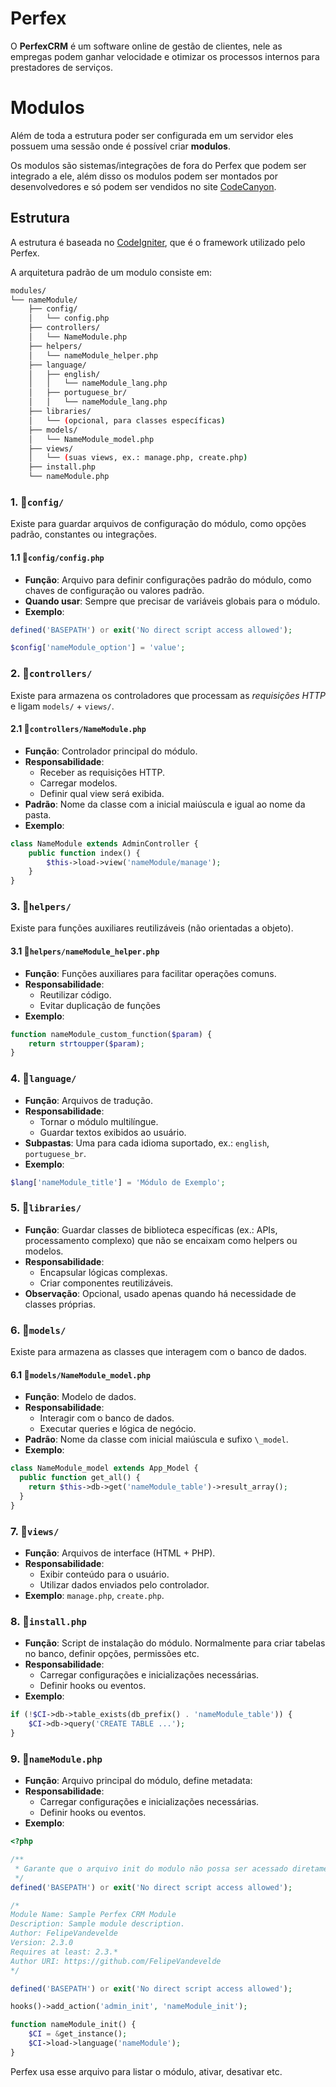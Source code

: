 # Perfex

O **PerfexCRM** é um software online de gestão de clientes, nele as empregas podem ganhar velocidade e otimizar os processos internos para prestadores de serviços.

# Modulos

Além de toda a estrutura poder ser configurada em um servidor eles possuem uma sessão onde é possível criar **modulos**.

Os modulos são sistemas/integrações de fora do Perfex que podem ser integrado a ele, além disso os modulos podem ser montados por desenvolvedores e só podem ser vendidos no site [CodeCanyon](https://codecanyon.net/?irgwc=1&clickid=SS-U0GzC3xycTow2nEyA4Rm5UksTJYx6Rxyk0k0&iradid=275988&irpid=1226883&iradtype=ONLINE_TRACKING_LINK&irmptype=mediapartner&mp_value1=&utm_campaign=af_impact_radius_1226883&utm_medium=affiliate&utm_source=impact_radius).

## Estrutura

A estrutura é baseada no [CodeIgniter](https://codeigniter.com/), que é o framework utilizado pelo Perfex.

A arquitetura padrão de um modulo consiste em:

```bash
modules/
└── nameModule/
    ├── config/
    │   └── config.php
    ├── controllers/
    │   └── NameModule.php
    ├── helpers/
    │   └── nameModule_helper.php
    ├── language/
    │   ├── english/
    │   │   └── nameModule_lang.php
    │   ├── portuguese_br/
    │   │   └── nameModule_lang.php
    ├── libraries/
    │   └── (opcional, para classes específicas)
    ├── models/
    │   └── NameModule_model.php
    ├── views/
    │   └── (suas views, ex.: manage.php, create.php)
    ├── install.php
    └── nameModule.php
```

### 1. :file_folder:`config/`

Existe para guardar arquivos de configuração do módulo, como opções padrão, constantes ou integrações.

#### 1.1 :page_facing_up:`config/config.php`

* **Função**: Arquivo para definir configurações padrão do módulo, como chaves de configuração ou valores padrão.
* **Quando usar**: Sempre que precisar de variáveis globais para o módulo.
* **Exemplo**:

```php
defined('BASEPATH') or exit('No direct script access allowed');

$config['nameModule_option'] = 'value';
```

### 2. :file_folder:`controllers/`

Existe para armazena os controladores que processam as *requisições HTTP* e ligam `models/` + `views/`.

#### 2.1 :page_facing_up:`controllers/NameModule.php`

* **Função**: Controlador principal do módulo.
* **Responsabilidade**:
  * Receber as requisições HTTP.
  * Carregar modelos.
  * Definir qual view será exibida.
* **Padrão**: Nome da classe com a inicial maiúscula e igual ao nome da pasta.
* **Exemplo**:
```php
class NameModule extends AdminController {
    public function index() {
        $this->load->view('nameModule/manage');
    }
}
```

### 3. :file_folder:`helpers/`

Existe para funções auxiliares reutilizáveis (não orientadas a objeto).

#### 3.1 :page_facing_up:`helpers/nameModule_helper.php`

* **Função**: Funções auxiliares para facilitar operações comuns.
* **Responsabilidade**:
  * Reutilizar código.
  * Evitar duplicação de funções
* **Exemplo**:
```php
function nameModule_custom_function($param) {
    return strtoupper($param);
}
```

### 4. :file_folder:`language/`

* **Função**: Arquivos de tradução.
* **Responsabilidade**:
  * Tornar o módulo multilíngue.
  * Guardar textos exibidos ao usuário.
* **Subpastas**: Uma para cada idioma suportado, ex.: `english`, `portuguese_br`.
* **Exemplo**:
```php
$lang['nameModule_title'] = 'Módulo de Exemplo';
```

### 5. :file_folder:`libraries/`

* **Função**: Guardar classes de biblioteca específicas (ex.: APIs, processamento complexo) que não se encaixam como helpers ou modelos.
* **Responsabilidade**:
  * Encapsular lógicas complexas.
  * Criar componentes reutilizáveis.
* **Observação**: Opcional, usado apenas quando há necessidade de classes próprias.

### 6. :file_folder:`models/`

Existe para armazena as classes que interagem com o banco de dados.

#### 6.1 :page_facing_up:`models/NameModule_model.php`

* **Função**: Modelo de dados.
* **Responsabilidade**:
  * Interagir com o banco de dados.
  * Executar queries e lógica de negócio.
* **Padrão**: Nome da classe com inicial maiúscula e sufixo `\_model`.
* **Exemplo**:
```php
class NameModule_model extends App_Model {
  public function get_all() {
    return $this->db->get('nameModule_table')->result_array();
  }
}
```

### 7. :file_folder:`views/`

* **Função**: Arquivos de interface (HTML + PHP).
* **Responsabilidade**:
  * Exibir conteúdo para o usuário.
  * Utilizar dados enviados pelo controlador.
* **Exemplo**: `manage.php`, `create.php`.

### 8. :page_facing_up:`install.php`

* **Função**: Script de instalação do módulo. Normalmente para criar tabelas no banco, definir opções, permissões etc.
* **Responsabilidade**:
  * Carregar configurações e inicializações necessárias.
  * Definir hooks ou eventos.
* **Exemplo**:
```php
if (!$CI->db->table_exists(db_prefix() . 'nameModule_table')) {
    $CI->db->query('CREATE TABLE ...');
}
```

### 9. :page_facing_up:`nameModule.php`

* **Função**: Arquivo principal do módulo, define metadata:
* **Responsabilidade**:
  * Carregar configurações e inicializações necessárias.
  * Definir hooks ou eventos.
* **Exemplo**:
```php
<?php

/**
 * Garante que o arquivo init do modulo não possa ser acessado diretamente, apenas dentro do aplicação 
 */
defined('BASEPATH') or exit('No direct script access allowed');

/*
Module Name: Sample Perfex CRM Module
Description: Sample module description.
Author: FelipeVandevelde
Version: 2.3.0
Requires at least: 2.3.*
Author URI: https://github.com/FelipeVandevelde
*/

defined('BASEPATH') or exit('No direct script access allowed');

hooks()->add_action('admin_init', 'nameModule_init');

function nameModule_init() {
    $CI = &get_instance();
    $CI->load->language('nameModule');
}
```
Perfex usa esse arquivo para listar o módulo, ativar, desativar etc.